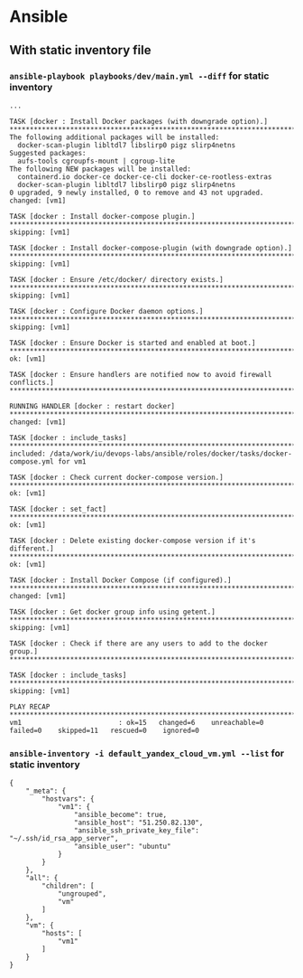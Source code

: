 # Ansible

## With static inventory file

### `ansible-playbook playbooks/dev/main.yml --diff` for static inventory

    ...

    TASK [docker : Install Docker packages (with downgrade option).] ***********************************************************************************************
    The following additional packages will be installed:
      docker-scan-plugin libltdl7 libslirp0 pigz slirp4netns
    Suggested packages:
      aufs-tools cgroupfs-mount | cgroup-lite
    The following NEW packages will be installed:
      containerd.io docker-ce docker-ce-cli docker-ce-rootless-extras
      docker-scan-plugin libltdl7 libslirp0 pigz slirp4netns
    0 upgraded, 9 newly installed, 0 to remove and 43 not upgraded.
    changed: [vm1]

    TASK [docker : Install docker-compose plugin.] *****************************************************************************************************************
    skipping: [vm1]

    TASK [docker : Install docker-compose-plugin (with downgrade option).] *****************************************************************************************
    skipping: [vm1]

    TASK [docker : Ensure /etc/docker/ directory exists.] **********************************************************************************************************
    skipping: [vm1]

    TASK [docker : Configure Docker daemon options.] ***************************************************************************************************************
    skipping: [vm1]

    TASK [docker : Ensure Docker is started and enabled at boot.] **************************************************************************************************
    ok: [vm1]

    TASK [docker : Ensure handlers are notified now to avoid firewall conflicts.] **********************************************************************************

    RUNNING HANDLER [docker : restart docker] **********************************************************************************************************************
    changed: [vm1]

    TASK [docker : include_tasks] **********************************************************************************************************************************
    included: /data/work/iu/devops-labs/ansible/roles/docker/tasks/docker-compose.yml for vm1

    TASK [docker : Check current docker-compose version.] **********************************************************************************************************
    ok: [vm1]

    TASK [docker : set_fact] ***************************************************************************************************************************************
    ok: [vm1]

    TASK [docker : Delete existing docker-compose version if it's different.] **************************************************************************************
    ok: [vm1]

    TASK [docker : Install Docker Compose (if configured).] ********************************************************************************************************
    changed: [vm1]

    TASK [docker : Get docker group info using getent.] ************************************************************************************************************
    skipping: [vm1]

    TASK [docker : Check if there are any users to add to the docker group.] ***************************************************************************************

    TASK [docker : include_tasks] **********************************************************************************************************************************
    skipping: [vm1]

    PLAY RECAP *****************************************************************************************************************************************************
    vm1                        : ok=15   changed=6    unreachable=0    failed=0    skipped=11   rescued=0    ignored=0

### `ansible-inventory -i default_yandex_cloud_vm.yml --list` for static inventory

    {
        "_meta": {
            "hostvars": {
                "vm1": {
                    "ansible_become": true,
                    "ansible_host": "51.250.82.130",
                    "ansible_ssh_private_key_file": "~/.ssh/id_rsa_app_server",
                    "ansible_user": "ubuntu"
                }
            }
        },
        "all": {
            "children": [
                "ungrouped",
                "vm"
            ]
        },
        "vm": {
            "hosts": [
                "vm1"
            ]
        }
    }
